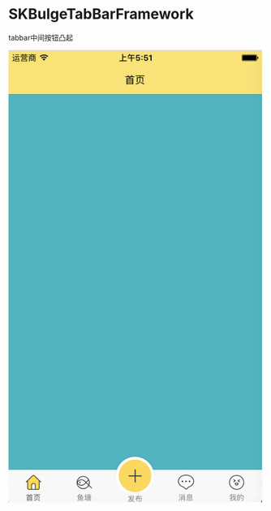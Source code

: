 # SKBulgeTabBarFramework
tabbar中间按钮凸起

<img src="https://github.com/honkerSK/SKiOSDemo/blob/master/7-SKBulgeTabBarFramework/showPic.png" width="500" alt="SKBulgeTabBar"></img>

